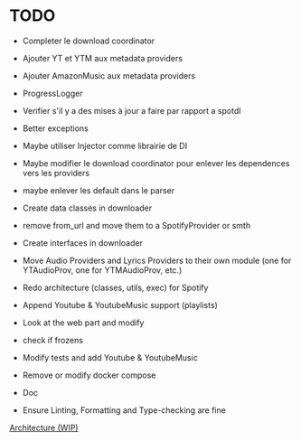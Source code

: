 # TODO

- Completer le download coordinator
- Ajouter YT et YTM aux metadata providers
- Ajouter AmazonMusic aux metadata providers
- ProgressLogger

- Verifier s'il y a des mises à jour a faire par rapport a spotdl



- Better exceptions
- Maybe utiliser Injector comme librairie de DI
- Maybe modifier le download coordinator pour enlever les dependences vers les providers


- maybe enlever les default dans le parser
- Create data classes in downloader
- remove from_url and move them to a SpotifyProvider or smth
- Create interfaces in downloader
- Move Audio Providers and Lyrics Providers to their own module (one for YTAudioProv, one for YTMAudioProv, etc.)
- Redo architecture (classes, utils, exec) for Spotify
- Append Youtube & YoutubeMusic support (playlists)
- Look at the web part and modify
- check if frozens
- Modify tests and add Youtube & YoutubeMusic
- Remove or modify docker compose
- Doc
- Ensure Linting, Formatting and Type-checking are fine

[Architecture (WIP)](https://whimsical.com/musicdl-CvXaY9G7ow63Nmc3CyfTnF)
